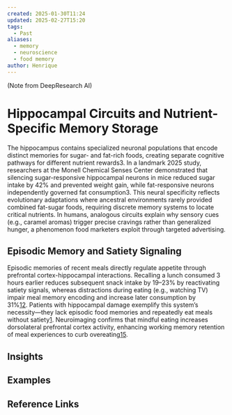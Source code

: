```yaml
---
created: 2025-01-30T11:24
updated: 2025-02-27T15:20
tags:
  - Past
aliases:
  - memory
  - neuroscience
  - food memory
author: Henrique
---
```

(Note from DeepResearch AI)


#  Hippocampal Circuits and Nutrient-Specific Memory Storage 

The hippocampus contains specialized neuronal populations that encode distinct memories for sugar- and fat-rich foods, creating separate cognitive pathways for different nutrient rewards3. In a landmark 2025 study, researchers at the Monell Chemical Senses Center demonstrated that silencing sugar-responsive hippocampal neurons in mice reduced sugar intake by 42% and prevented weight gain, while fat-responsive neurons independently governed fat consumption3. This neural specificity reflects evolutionary adaptations where ancestral environments rarely provided combined fat-sugar foods, requiring discrete memory systems to locate critical nutrients. In humans, analogous circuits explain why sensory cues (e.g., caramel aromas) trigger precise cravings rather than generalized hunger, a phenomenon food marketers exploit through targeted advertising.

## Episodic Memory and Satiety Signaling

Episodic memories of recent meals directly regulate appetite through prefrontal cortex-hippocampal interactions. Recalling a lunch consumed 3 hours earlier reduces subsequent snack intake by 19–23% by reactivating satiety signals, whereas distractions during eating (e.g., watching TV) impair meal memory encoding and increase later consumption by 31%[1](https://pmc.ncbi.nlm.nih.gov/articles/PMC5829122/)[2](https://pmc.ncbi.nlm.nih.gov/articles/PMC4914557/). Patients with hippocampal damage exemplify this system’s necessity—they lack episodic food memories and repeatedly eat meals without satiety[1](https://pmc.ncbi.nlm.nih.gov/articles/PMC5829122/). Neuroimaging confirms that mindful eating increases dorsolateral prefrontal cortex activity, enhancing working memory retention of meal experiences to curb overeating[1](https://pmc.ncbi.nlm.nih.gov/articles/PMC5829122/)[5](https://pmc.ncbi.nlm.nih.gov/articles/PMC9632507/).







## Insights

## Examples

## Reference Links
